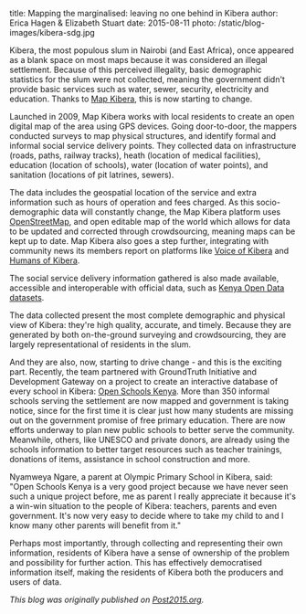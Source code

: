 title: Mapping the marginalised: leaving no one behind in Kibera
author: Erica Hagen & Elizabeth Stuart
date: 2015-08-11
photo: /static/blog-images/kibera-sdg.jpg

Kibera, the most populous slum in Nairobi (and East Africa), once appeared as a blank space on most maps because it was considered an illegal settlement. Because of this perceived illegality, basic demographic statistics for the slum were not collected, meaning the government didn't provide basic services such as water, sewer, security, electricity and education. Thanks to <a href="http://mapkibera.org">Map Kibera</a>, this is now starting to change.

Launched in 2009, Map Kibera works with local residents to create an open digital map of the area using GPS devices. Going door-to-door, the mappers conducted surveys to map physical structures, and identify formal and informal social service delivery points. They collected data on infrastructure (roads, paths, railway tracks), heath (location of medical facilities), education (location of schools), water (location of water points), and sanitation (locations of pit latrines, sewers).

The data includes the geospatial location of the service and extra information such as hours of operation and fees charged. As this socio-demographic data will constantly change, the Map Kibera platform uses <a href="http://www.openstreetmap.org/#map=5/51.500/-0.100">OpenStreetMap</a>, and open editable map of the world which allows for data to be updated and corrected through crowdsourcing, meaning maps can be kept up to date.  Map Kibera also goes a step further, integrating with community news its members report on platforms like <a href="http://www.voiceofkibera.org/">Voice of Kibera</a> and <a href="http://humansofkibera.tumblr.com/">Humans of Kibera</a>.

The social service delivery information gathered is also made available, accessible and interoperable with official data, such as <a href="https://opendata.go.ke/">Kenya Open Data datasets</a>.

The data collected present the most complete demographic and physical view of Kibera: they're  high quality, accurate, and timely. Because they are generated by both on-the-ground surveying and crowdsourcing, they are largely representational of residents in the slum.

And they are also, now, starting to drive change - and this is the exciting part. Recently, the team partnered with GroundTruth Initiative and Development Gateway on a project to create an interactive database of every school in Kibera: <a href="http://openschoolskenya.org/">Open Schools Kenya</a>. More than 350 informal schools serving the settlement are now mapped and government is taking notice, since for the first time it is clear just how many students are missing out on the government promise of free primary education. There are now efforts underway to plan new public schools to better serve the community. Meanwhile, others, like UNESCO and private donors, are already using the schools information to better target resources such as teacher trainings, donations of items, assistance in school construction and more.

Nyamweya Ngare, a parent at Olympic Primary School in Kibera, said: "Open Schools Kenya is a very good project because we have never seen such a unique project before, me as parent I really appreciate it because it's a win-win situation to the people of Kibera: teachers, parents and even government. It's now very easy to decide where to take my child to and I know many other parents will benefit from it."

Perhaps most importantly, through collecting and representing their own information, residents of Kibera have a sense of ownership of the problem and possibility for further action. This has effectively democratised information itself, making the residents of Kibera both the producers and users of data.

*This blog was originally published on <a href="http://post2015.org/2015/07/29/mapping-the-marginalised-leaving-no-one-behind-in-kibera/">Post2015.org</a>.*
